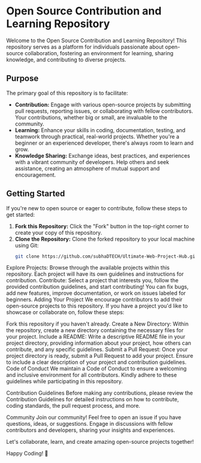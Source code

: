 # Open Source Contribution and Learning Repository

Welcome to the Open Source Contribution and Learning Repository! This repository serves as a platform for individuals passionate about open-source collaboration, fostering an environment for learning, sharing knowledge, and contributing to diverse projects.

## Purpose

The primary goal of this repository is to facilitate:

- **Contribution:** Engage with various open-source projects by submitting pull requests, reporting issues, or collaborating with fellow contributors. Your contributions, whether big or small, are invaluable to the community.
- **Learning:** Enhance your skills in coding, documentation, testing, and teamwork through practical, real-world projects. Whether you're a beginner or an experienced developer, there's always room to learn and grow.
- **Knowledge Sharing:** Exchange ideas, best practices, and experiences with a vibrant community of developers. Help others and seek assistance, creating an atmosphere of mutual support and encouragement.

## Getting Started

If you're new to open source or eager to contribute, follow these steps to get started:

1. **Fork this Repository:** Click the "Fork" button in the top-right corner to create your copy of this repository.
2. **Clone the Repository:** Clone the forked repository to your local machine using Git:
   ```bash
   git clone https://github.com/subhaDTECH/Ultimate-Web-Project-Hub.git
Explore Projects: Browse through the available projects within this repository. Each project will have its own guidelines and instructions for contribution.
Contribute: Select a project that interests you, follow the provided contribution guidelines, and start contributing! You can fix bugs, add new features, improve documentation, or work on issues labeled for beginners.
Adding Your Project
We encourage contributors to add their open-source projects to this repository. If you have a project you'd like to showcase or collaborate on, follow these steps:

Fork this repository if you haven't already.
Create a New Directory: Within the repository, create a new directory containing the necessary files for your project.
Include a README: Write a descriptive README file in your project directory, providing information about your project, how others can contribute, and any specific guidelines.
Submit a Pull Request: Once your project directory is ready, submit a Pull Request to add your project. Ensure to include a clear description of your project and contribution guidelines.
Code of Conduct
We maintain a Code of Conduct to ensure a welcoming and inclusive environment for all contributors. Kindly adhere to these guidelines while participating in this repository.

Contribution Guidelines
Before making any contributions, please review the Contribution Guidelines for detailed instructions on how to contribute, coding standards, the pull request process, and more.

Community
Join our community! Feel free to open an issue if you have questions, ideas, or suggestions. Engage in discussions with fellow contributors and developers, sharing your insights and experiences.

Let's collaborate, learn, and create amazing open-source projects together!

Happy Coding! 🚀
